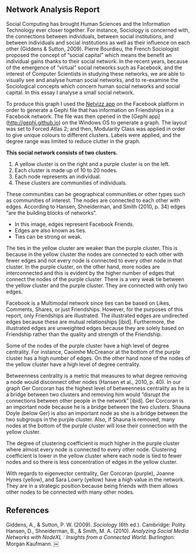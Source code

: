 Network Analysis Report
-----------------------
Social Computing has brought Human Sciences and the Information Technology ever closer together. For instance, Sociology is concerned with, the connections between individuals, between social institutions, and between individuals and social institutions as well as their influence on each other (Giddens & Sutton, 2009). Pierre Bourdieu, the French Sociologist proposed the concept of “social capital” which means the benefit an individual gains thanks to their social network. In the recent years, because of the emergence of “virtual” social networks such as Facebook, and the interest of Computer Scientists in studying these networks, we are able to visually see and analyse human social networks, and to re-examine the Sociological concepts which concern human social networks and social capital. In this essay I analyse a small social network.

To produce this graph I used the [Netvizz app](https://apps.facebook.com/netvizz/) on the Facebook platform in order to generate a Gephi file that has information on Friendships in a Facebook network. The file was then opened in the [Gephi app] (http://gephi.github.io) on the Windows OS to generate a graph. The layout was set to Forced Atlas 2; and then, Modularity Class was applied in order to give unique colours to different clusters. Labels were applied, and the degree range was limited to reduce clutter in the graph.

**This social network consists of two clusters.** 
 1. A yellow cluster is on the right and a purple cluster is on the left.
 2. Each cluster is made up of 10 to 20 nodes.
 3. Each node represents an individual.
 4. These clusters are communities of individuals.

These communities can be geographical communities or other types such as communities of interest. The nodes are connected to each other with edges. According to Hansen, Shneiderman, and Smith (2010, p. 34) edges “are the building blocks of networks”.

 - In this image, edges represent Facebook Friends.
 - Edges are also known as ties.
 - Ties can be strong or weak.

The ties in the yellow cluster are weaker than the purple cluster. This is because in the yellow cluster the nodes are connected to each other with fewer edges and not every node is connected to every other node in that cluster. In the purple cluster, on the other hand, more nodes are interconnected and this is evident by the higher number of edges that connect the nodes of the purple cluster. There is a very weak tie between the yellow cluster and the purple cluster. They are connected with only two edges.

Facebook is a Multimodal network since ties can be based on Likes, Comments, Shares, or just Friendships. However, for the purposes of this report, only Friendships are illustrated. The illustrated edges are undirected edges because these are mutual relationships [ibid]. Furthermore, the illustrated edges are unweighted edges because they are solely based on Friendship rather than the quality and strength of the Friendship.

Some of the nodes of the purple cluster have a high level of degree centrality. For instance, Caoimhe McCreanor at the bottom of the purple cluster has a high number of edges. On the other hand none of the nodes of the yellow cluster have a high level of degree centrality.

Betweenness centrality is a metric that measures to what degree removing a node would disconnect other nodes (Hansen et al., 2010, p. 40). In our graph Ger Corcoran has the highest level of betweenness centrality as he is a bridge between two clusters and removing him would “disrupt the connections between other people in the network” [ibid]. Ger Corcoran is an important node because he is a bridge between the two clusters. Shauna Doyle (below Ger) is also an important node as she is a bridge between the two subgroups in the purple cluster. Also, if Shauna is removed, many nodes at the bottom of the purple cluster will lose their connection with the yellow cluster.

The degree of clustering coefficient is much higher in the purple cluster where almost every node is connected to every other node. Clustering coefficient is lower in the yellow cluster where each node is tied to fewer nodes and so there is less concentration of edges in the yellow cluster.

With regards to eigenvector centrality, Ger Corcoran (purple), Joanne Hynes (yellow), and Sara Lowry (yellow) have a high value in the network. They are in a strategic position because being friends with them allows other nodes to be connected with many other nodes.

References
----------
Giddens, A., & Sutton, P. W. (2009). *Sociology* (6th ed.). Cambridge: Polity. Hansen, D., Shneiderman, B., & Smith, M. A. (2010). *Analyzing Social Media Networks with NodeXL : Insights from a Connected World*. Burlington: Morgan Kaufmann. ￼
